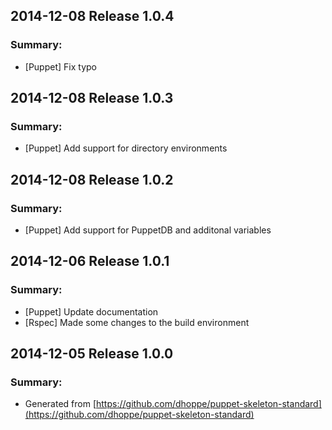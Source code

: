 ## 2014-12-08 Release 1.0.4
### Summary:
- [Puppet] Fix typo

## 2014-12-08 Release 1.0.3
### Summary:
- [Puppet] Add support for directory environments

## 2014-12-08 Release 1.0.2
### Summary:
- [Puppet] Add support for PuppetDB and additonal variables

## 2014-12-06 Release 1.0.1
### Summary:
- [Puppet] Update documentation
- [Rspec] Made some changes to the build environment

## 2014-12-05 Release 1.0.0
### Summary:
- Generated from [https://github.com/dhoppe/puppet-skeleton-standard](https://github.com/dhoppe/puppet-skeleton-standard)
